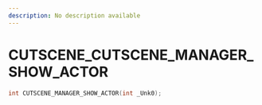 ```yaml
---
description: No description available 
---
```


# CUTSCENE\_CUTSCENE_MANAGER_SHOW_ACTOR

```cpp
int CUTSCENE_MANAGER_SHOW_ACTOR(int _Unk0);
```